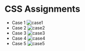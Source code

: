 # CSS Assignments
* Case 1
    ![case1](screen_shots/img1.png)
* Case 2
    ![case2](screen_shots/img2.png)
* Case 3
    ![case3](screen_shots/img4.png)
* Case 4
    ![case4](screen_shots/img3.png)
* Case 5
    ![case5](screen_shots/lap_tab_phone.jpg)




